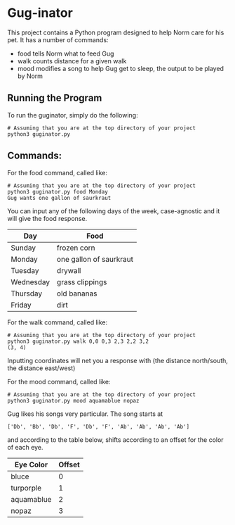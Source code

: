 # Gug-inator

This project contains a Python program designed to help Norm care for his pet.
It has a number of commands:
- food tells Norm what to feed Gug
- walk counts distance for a given walk
- mood modifies a song to help Gug get to sleep, the output to be played by Norm

## Running the Program

To run the guginator, simply do the following:

~~~shell
# Assuming that you are at the top directory of your project
python3 guginator.py
~~~

## Commands:
For the food command, called like:
```
# Assuming that you are at the top directory of your project
python3 guginator.py food Monday
Gug wants one gallon of saurkraut
```
You can input any of the following days of the week, case-agnostic and it will give the food response.

|Day       |Food                   |
|----------|-----------------------|
|Sunday    |frozen corn            |
|Monday    |one gallon of saurkraut|
|Tuesday   |drywall                |
|Wednesday |grass clippings        |
|Thursday  |old bananas            |
|Friday    |dirt                   |

For the walk command, called like:
```
# Assuming that you are at the top directory of your project
python3 guginator.py walk 0,0 0,3 2,3 2,2 3,2
(3, 4)
```
Inputting coordinates will net you a response with (the distance north/south, the distance east/west)

For the mood command, called like:
```
# Assuming that you are at the top directory of your project
python3 guginator.py mood aquamablue nopaz
```
Gug  likes his songs very particular. The song starts at 
```
['Db', 'Bb', 'Db', 'F', 'Db', 'F', 'Ab', 'Ab', 'Ab', 'Ab']
```
and according to the table below, shifts according to an offset for the color of each eye.

|Eye Color   |Offset    |
|------------|----------|
|bluce       |0         |
|turporple   |1         |
|aquamablue  |2         |
|nopaz       |3         |

[1]: http://docs.python-guide.org/en/latest/dev/virtualenvs/
